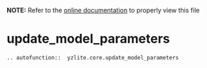 __NOTE:__ Refer to the [online documentation](https://github.com/ReRAM-Labs/yzlite) to properly view this file

# update_model_parameters

```{eval-rst}
.. autofunction::  yzlite.core.update_model_parameters
```
